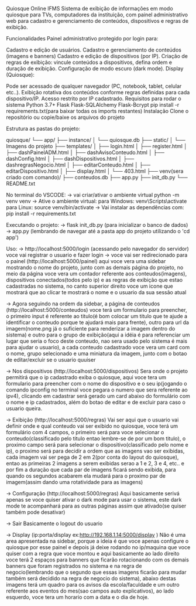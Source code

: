 Quiosque Online IFMS
Sistema de exibição de informações em modo quiosque para TVs, computadores da instituição, com painel administrativo web para cadastro e gerenciamento de conteúdos, dispositivos e regras de exibição.

Funcionalidades
Painel administrativo protegido por login para:

Cadastro e edição de usuários.
Cadastro e gerenciamento de conteúdos (imagens e banners)
Cadastro e edição de dispositivos (por IP).
Criação de regras de exibição: vincule conteúdos a dispositivos, defina ordem e duração de exibição.
Configuração de modo escuro (dark mode).
Display (Quiosque):

Pode ser acessado de qualquer navegador (PC, notebook, tablet, celular etc..).
Exibição rotativa dos conteúdos conforme regras definidas para cada dispositivo/IP.
Acesso restrito por IP cadastrado.
Requisitos para rodar o sistema
Python 3.7+
Flask
Flask-SQLAlchemy
Flask-Bcrypt
pip install -r requirements.txt(para baixar todas os imports restantes)
Instalação
Clone o repositório ou copie/baixe os arquivos do projeto

Estrutura as pastas do projeto:

quiosque/ └── app/ ├── instance/ │ └── quiosque.db ├── static/ │ └── Imagens do projeto ├── templates/ │ ├── login.html │ ├── register.html │ ├── dashPainelADM.html │ ├── dashAvisoConteudo.html │ ├── dashConfig.html │ ├── dashDispositivos.html │ ├── dashregrasNegocio.html │ ├── editarConteudo.html │ ├── editarDispositivo.html │ ├── display.html │ └── 403.html ├── venv(sera criado com comando)/ ├── conteudos.db ├── app.py ├── init_db.py └── README.txt

No terminal do VSCODE: -> vai criar/ativar o ambiente virtual python -m venv venv -> Ative o ambiente virtual: para Windows: venv\Scripts\activate para Linux: source venv/bin/activate -> Vai instalar as dependências com: pip install -r requirements.txt

Executando o projeto: -> flask init_db.py (para inicializar o banco de dados) -> app.py (lembrando de navegar até a pasta app do projeto utilizando o 'cd app')

Uso: -> http://localhost:5000/login (acessando pelo navegador do servidor) voce vai registrar o usuario e fazer login -> voce vai ser redirecionado para o painel (http://localhost:5000/painel) aqui voce vera uma sidebar mostrando o nome do projeto, junto com as demais página do projeto, no meio da página voce vera um contador referente aos conteudos(imagens), dispositivos conectados(todos pelo ip) e as regras de exibição que estao cadastradas no sistema, no canto superior direito voce um icone que mostrará que ao clicar te mostrará o nome e o usuario da sua sessão atual

-> Agora seguindo na ordem da sidebar, a página de conteudos (http://localhost:5000/conteudos) voce terá um formulario para preencher, o primeiro input é referente ao titulo(é bom colocar um titulo que te ajude a identificar o conteudo porque te ajudará mais para frente), outro para url da imagem(nome.png já o suficiente para renderizar a imagem dentro do sistema) e outro para o grupo de exibição(aqui a idéia é para referenciar um lugar que seria o foco deste conteudo, nao sera usado pelo sistema é mais para ajudar o usuario), a cada conteudo cadastrado voce vera um card com o nome, grupo selecionado e uma miniatura da imagem, junto com o botao de editar/excluir se o usuario quuiser

-> Nos dispositivos (http://localhost:5000/dispositivos) Sera onde o projeto permitirá que o ip cadastrado exiba o quiosque, aqui voce tera um formulario para preencher com o nome do dispositivo e o seu ip(jogando o comando ipconfig no terminal voce pegara o numero que sera referente ao ipv4), clicando em cadastrar será gerado um card abaixo do formulário com o nome e ip cadastrados, além do botao de editar e de excluir para caso o usuario queira.

-> Exibição (http://localhost:5000/regras) Vai ser aqui que o usuario vai definir onde e qual conteudo vai ser exibido no quiosque, voce terá um formulário com 4 campos, o primeiro será para voce selecionar o conteudo(classificado pelo titulo entao lembre-se de por um bom titulo), o proximo campo será para selecionar o dispositivo(classificado pelo nome e ip), o proximo será para decidir a ordem que as imagens vao ser exibidas, cada imagem vai ser pega de 2 em 2(por conta do layout do quiosque), entao as primeiras 2 imagens a serem exibidas serao a 1 e 2, 3 e 4, etc.. e por fim a duração que cada par de imagens ficará sendo exibida, para quando os segundos acabarem ela mudará para o proximo par de imagem(assim dando uma rotatividade para as imagens)

-> Configuração (http://localhost:5000/regras) Aqui basicamente serivá apenas se voce quiser ativar o dark mode para usar o sistema, este dark mode te acompanhará para as outras páginas assim que ativado(se quiser também pode desativar)

-> Sair Basicamente o logout do usuario

-> Display (ip:porta/display ex:http://192.168.1.14:5000/display ) Não é uma area apresentada na sidebar, porque a ideia é que voce apenas configure o quiosque por esse painel e depois já deixe rodando no ip/maquina que voce quiser com a regra que voce montou e aqui basicamente ao lado direito voce terá 2 espaços para banners que ficarão rotacionando com os demais banners que foram registrados no sistema e na regra de negocio(lembrando que o segundo que essas imagens ficarão para mudar também será decidido na regra de negocio do sistema), abaixo destas imagens terá um quadro para os avisos da escola/faculdade e um outro referente aos eventos do mes(sao campos auto explicativos), ao lado esquerdo, voce tera um horario com a data e o dia de hoje.
